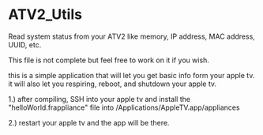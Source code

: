ATV2_Utils
==========

Read system status from your ATV2 like memory, IP address, MAC address, UUID, etc.

This file is not complete but feel free to work on it if you wish.

this is a simple application that will let you get basic info form your apple tv. it will also let you respiring, reboot, and shutdown your apple tv.

1.) after compiling, SSH into your apple tv and install the "helloWorld.frappliance" file into /Applications/AppleTV.app/appliances

2.) restart your apple tv and the app will be there.
